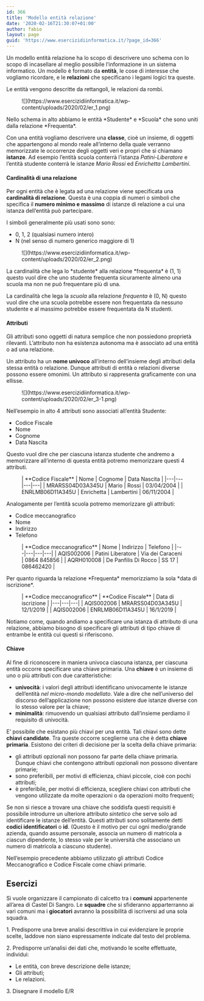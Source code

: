 ```yaml
---
id: 366
title: 'Modello entità relazione'
date: '2020-02-16T21:30:07+01:00'
author: fabio
layout: page
guid: 'https://www.esercizidiinformatica.it/?page_id=366'
---
```


Un modello entità relazione ha lo scopo di descrivere uno schema con lo scopo di incasellare al meglio possibile l’informazione in un sistema informatico. Un modello è formato da **entità**, le cose di interesse che vogliamo ricordare, e le **relazioni** che specificano i legami logici tra queste.

Le entità vengono descritte da rettangoli, le relazioni da rombi.

<figure class="wp-block-image size-large">![](https://www.esercizidiinformatica.it/wp-content/uploads/2020/02/er_1.png)</figure>Nello schema in alto abbiamo le entità *Studente* e *Scuola* che sono uniti dalla relazione *Frequenta*.

Con una entità vogliamo descrivere una **classe**, cioè un insieme, di oggetti che appartengono al mondo reale all’interno della quale verranno memorizzate le occorrenze degli oggetti veri e propri che si chiamano **istanze**. Ad esempio l’entità scuola conterrà l’istanza *Patini-Liberatore* e l’entità studente conterrà le istanze *Mario Rossi* ed *Enrichetta Lambertini*.

#### Cardinalità di una relazione

Per ogni entità che è legata ad una relazione viene specificata una **cardinalità di relazione**. Questa è una coppia di numeri o simboli che specifica il **numero minimo e massimo** di istanze di relazione a cui una istanza dell’entità può partecipare.

I simboli generalmente più usati sono sono:

- 0, 1, 2 (qualsiasi numero intero)
- N (nel senso di numero generico maggiore di 1)

<figure class="wp-block-image size-large">![](https://www.esercizidiinformatica.it/wp-content/uploads/2020/02/er_2.png)</figure>La cardinalità che lega lo *studente* alla relazione *frequenta* è (1, 1) questo vuol dire che uno studente frequenta sicuramente almeno una scuola ma non ne può frequentare più di una.

La cardinalità che lega la *scuola* alla relazione *frequenta* è (0, N) questo vuol dire che una scuola potrebbe essere non frequentata da nessuno studente e al massimo potrebbe essere frequentata da N studenti.

#### Attributi

Gli attributi sono oggetti di natura semplice che non possiedono proprietà rilevanti. L’attributo non ha esistenza autonoma ma è associato ad una entità o ad una relazione.

Un attributo ha un **nome univoco** all’interno dell’insieme degli attributi della stessa entità o relazione. Dunque attributi di entità o relazioni diverse possono essere omonimi. Un attributo si rappresenta graficamente con una ellisse.

<figure class="wp-block-image size-large">![](https://www.esercizidiinformatica.it/wp-content/uploads/2020/02/er_3-1.png)</figure>Nell’esempio in alto 4 attributi sono associati all’entità Studente:

- Codice Fiscale
- Nome
- Cognome
- Data Nascita

Questo vuol dire che per ciascuna istanza studente che andremo a memorizzare all’interno di questa entità potremo memorizzare questi 4 attributi.

<figure class="wp-block-table">| **Codice Fiscale** | Nome | Cognome | Data Nascita |
|---|---|---|---|
| MRARSS04D03A345U | Mario | Rossi | 03/04/2004 |
| ENRLMB06D11A345U | Enrichetta | Lambertini | 06/11/2004 |

</figure>Analogamente per l’entità scuola potremo memorizzare gli attributi:

- Codice meccanografico
- Nome
- Indirizzo
- Telefono

<figure class="wp-block-table">| **Codice meccanografico** | Nome | Indirizzo | Telefono |
|---|---|---|---|
| AQIS002006 | Patini Liberatore | Via dei Caraceni | 0864 845856 |
| AQRH010008 | De Panfilis    Di Rocco | SS 17 | 086462420 |

</figure>Per quanto riguarda la relazione *Frequenta* memorizziamo la sola *data di iscrizione*.

<figure class="wp-block-table">| **Codice meccanografico** | **Codice Fiscale** | Data di iscrizione |
|---|---|---|
| AQIS002006 | MRARSS04D03A345U | 12/1/2019 |
| AQIS002006 | ENRLMB06D11A345U | 16/1/2019 |

</figure>Notiamo come, quando andiamo a specificare una istanza di attributo di una relazione, abbiamo bisogno di specificare gli attributi di tipo chiave di entrambe le entità cui questi si riferiscono.

#### Chiave

Al fine di riconoscere in maniera univoca ciascuna istanza, per ciascuna entità occorre specificare una chiave primaria. Una **chiave** è un insieme di uno o più attributi con due caratteristiche:

- **univocità**: i valori degli attributi identificano univocamente le istanze dell’entità *nel micro-mondo modellato*. Vale a dire che nell’universo del discorso dell’applicazione non possono esistere due istanze diverse con lo stesso valore per la chiave;
- **minimalità**: rimuovendo un qualsiasi attributo dall’insieme perdiamo il requisito di univocità.

E’ possibile che esistano più chiavi per una entità. Tali chiavi sono dette **chiavi candidate**. Tra queste occorre sceglierne una che è detta **chiave primaria**. Esistono dei criteri di decisione per la scelta della chiave primaria:

- gli attributi opzionali non possono far parte della chiave primaria. Dunque chiavi che contengono attributi opzionali non possono diventare primarie;
- sono preferibili, per motivi di efficienza, chiavi piccole, cioè con pochi attributi;
- è preferibile, per motivi di efficienza, scegliere chiavi con attributi che vengono utilizzate da molte operazioni o da operazioni molto frequenti;

Se non si riesce a trovare una chiave che soddisfa questi requisiti è possibile introdurre un ulteriore attributo *sintetico* che serve solo ad identificare le istanze dell’entità. Questi attributi sono solitamente detti **codici identificatori** o **id**. (Questo è il motivo per cui ogni medio/grande azienda, quando assume personale, associa un numero di matricola a ciascun dipendente, lo stesso vale per le università che associano un numero di matricola a ciascuno studente).

Nell’esempio precedente abbiamo utilizzato gli attributi Codice Meccanografico e Codice Fiscale come chiavi primarie.

## Esercizi

Si vuole organizzare il campionato di calcetto tra i **comuni** appartenente all’area di Castel Di Sangro. Le **squadre** che si sfideranno apparterranno ai vari comuni ma i **giocatori** avranno la possibilità di iscriversi ad una sola squadra.

1\. Predisporre una breve analisi descrittiva in cui evidenziare le proprie scelte, laddove non siano espressamente indicate dal testo del problema.

2\. Predisporre un’analisi dei dati che, motivando le scelte effettuate, individui:

- Le entità, con breve descrizione delle istanze;
- Gli attributi;
- Le relazioni.

3\. Disegnare il modello E/R